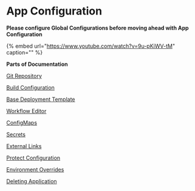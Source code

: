 # App Configuration

**Please configure Global Configurations before moving ahead with App Configuration**

{% embed url="https://www.youtube.com/watch?v=9u-pKiWV-tM" caption="" %}

**Parts of Documentation**

[Git Repository](git-material.md)

[Build Configuration](docker-build-configuration.md)

[Base Deployment Template](deployment-template.md)

[Workflow Editor](workflow/README.md)

[ConfigMaps](config-maps.md)

[Secrets](secrets.md)

[External Links](external-links.md)

[Protect Configuration](config-approval.md)

[Environment Overrides](environment-overrides.md)

[Deleting Application](../deleting-application.md)

<!-- [Application Metrics](app-metrics.md) -->

